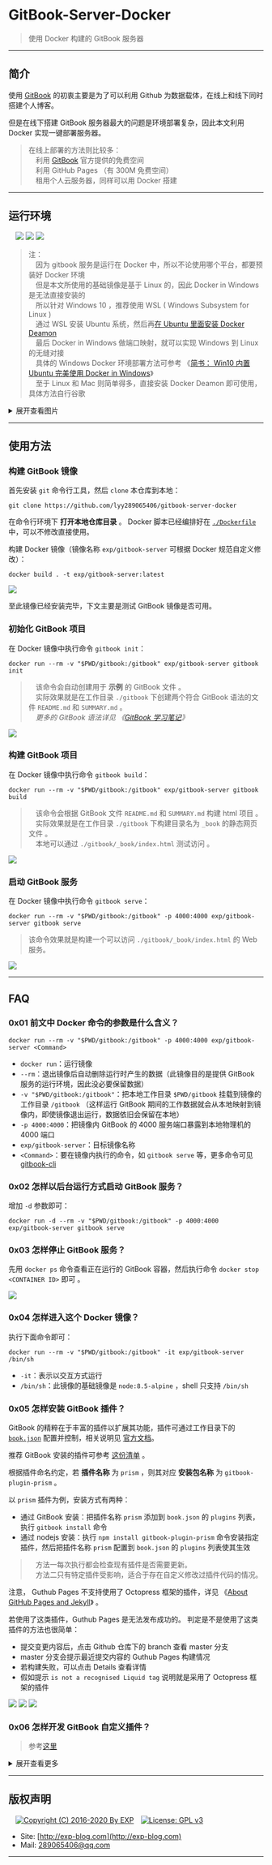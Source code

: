 # GitBook-Server-Docker

> 使用 Docker 构建的 GitBook 服务器

------

## 简介

使用 [GitBook](https://docs.gitbook.com/) 的初衷主要是为了可以利用 Github 为数据载体，在线上和线下同时搭建个人博客。

但是在线下搭建 GitBook 服务器最大的问题是环境部署复杂，因此本文利用 Docker 实现一键部署服务器。

> 在线上部署的方法则比较多：
<br/>　利用 [GitBook](http://app.gitbook.com/) 官方提供的免费空间
<br/>　利用 GitHub Pages （有 300M 免费空间）
<br/>　租用个人云服务器，同样可以用 Docker 搭建

------
## 运行环境

　![](https://img.shields.io/badge/Platform-Windows%2010%20x64-brightgreen.svg) ![](https://img.shields.io/badge/Platform-Linux%20x64-brightgreen.svg) ![](https://img.shields.io/badge/Platform-Mac%20x64-brightgreen.svg) 


> 注：
<br/>　因为 gitbook 服务是运行在 Docker 中，所以不论使用哪个平台，都要预装好 Docker 环境
<br/>　但是本文所使用的基础镜像是基于 Linux 的，因此 Docker in Windows 是无法直接安装的
<br/>　所以针对 Windows 10 ，推荐使用 WSL ( Windows Subsystem for Linux )
<br/>　通过 WSL 安装 Ubuntu 系统，然后再[在 Ubuntu 里面安装 Docker Deamon](https://docs.docker.com/install/linux/docker-ce/ubuntu/)
<br/>　最后 Docker in Windows 做端口映射，就可以实现 Windows 到 Linux 的无缝对接
<br/>　具体的 Windows Docker 环境部署方法可参考 《[简书： Win10 内置 Ubuntu 完美使用 Docker in Windows](https://www.jianshu.com/p/97d16b68045f)》
<br/>　至于 Linux 和 Mac 则简单得多，直接安装 Docker Deamon 即可使用，具体方法自行谷歌


<details>
<summary>展开查看图片</summary>
<br/>

![](https://github.com/lyy289065406/gitbook-server-docker/blob/master/img/00.png)

</details>


------
## 使用方法

### 构建 GitBook 镜像

首先安装 `git` 命令行工具，然后 `clone` 本仓库到本地：

`git clone https://github.com/lyy289065406/gitbook-server-docker`


在命令行环境下 **打开本地仓库目录** 。 Docker 脚本已经编排好在 [`./Dockerfile`](https://github.com/lyy289065406/gitbook-server-docker/blob/master/Dockerfile) 中，可以不修改直接使用。

构建 Docker 镜像（镜像名称 `exp/gitbook-server` 可根据 Docker 规范自定义修改）：

`docker build . -t exp/gitbook-server:latest`

![](https://github.com/lyy289065406/gitbook-server-docker/blob/master/img/01.png)


至此镜像已经安装完毕，下文主要是测试 GitBook 镜像是否可用。



### 初始化 GitBook 项目

在 Docker 镜像中执行命令 `gitbook init`：

`docker run --rm -v "$PWD/gitbook:/gitbook" exp/gitbook-server gitbook init`

>　该命令会自动创建用于 **示例** 的 GitBook 文件 。
<br/>　实际效果就是在工作目录 `./gitbook` 下创建两个符合 GitBook 语法的文件 `README.md` 和 `SUMMARY.md` 。
<br/>　*更多的 GitBook 语法详见 《[GitBook 学习笔记](https://yangjh.oschina.io/gitbook/)》*

![](https://github.com/lyy289065406/gitbook-server-docker/blob/master/img/02.png)




### 构建 GitBook 项目

在 Docker 镜像中执行命令 `gitbook build`：

`docker run --rm -v "$PWD/gitbook:/gitbook" exp/gitbook-server gitbook build`

>　该命令会根据 GitBook 文件 `README.md` 和 `SUMMARY.md` 构建 html 项目 。
<br/>　实际效果就是在工作目录 `./gitbook` 下构建目录名为 `_book` 的静态网页文件 。
<br/>　本地可以通过 `./gitbook/_book/index.html` 测试访问 。

![](https://github.com/lyy289065406/gitbook-server-docker/blob/master/img/03.png)




### 启动 GitBook 服务


在 Docker 镜像中执行命令 `gitbook serve`：

`docker run --rm -v "$PWD/gitbook:/gitbook" -p 4000:4000 exp/gitbook-server gitbook serve`

> 该命令效果就是构建一个可以访问 `./gitbook/_book/index.html` 的 Web 服务。

![](https://github.com/lyy289065406/gitbook-server-docker/blob/master/img/04.png)



------
## FAQ


### 0x01 前文中 Docker 命令的参数是什么含义？

`docker run --rm -v "$PWD/gitbook:/gitbook" -p 4000:4000 exp/gitbook-server <Command>`

- `docker run`：运行镜像
- `--rm`：退出镜像后自动删除运行时产生的数据（此镜像目的是提供 GitBook 服务的运行环境，因此没必要保留数据）
- `-v "$PWD/gitbook:/gitbook"`：把本地工作目录 `$PWD/gitbook` 挂载到镜像的工作目录 `/gitbook` （这样运行 GitBook 期间的工作数据就会从本地映射到镜像内，即使镜像退出运行，数据依旧会保留在本地）
- `-p 4000:4000`：把镜像内 GitBook 的 4000 服务端口暴露到本地物理机的 4000 端口
- `exp/gitbook-server`：目标镜像名称
- `<Command>`：要在镜像内执行的命令，如 `gitbook serve` 等，更多命令可见 [gitbook-cli](https://github.com/GitbookIO/gitbook-cli)



### 0x02 怎样以后台运行方式启动 GitBook 服务？

增加 `-d` 参数即可：

`docker run -d --rm -v "$PWD/gitbook:/gitbook" -p 4000:4000 exp/gitbook-server gitbook serve`



### 0x03 怎样停止 GitBook 服务？

先用 `docker ps` 命令查看正在运行的 GitBook 容器，然后执行命令 `docker stop <CONTAINER ID>` 即可 。

![](https://github.com/lyy289065406/gitbook-server-docker/blob/master/img/05.png)



### 0x04 怎样进入这个 Docker 镜像？

执行下面命令即可：

`docker run --rm -v "$PWD/gitbook:/gitbook" -it exp/gitbook-server /bin/sh`

- `-it`：表示以交互方式运行
- `/bin/sh`：此镜像的基础镜像是 `node:8.5-alpine` ，shell 只支持 `/bin/sh`



### 0x05 怎样安装 GitBook 插件？

GitBook 的精粹在于丰富的插件以扩展其功能，插件可通过工作目录下的 [`book.json`](https://github.com/lyy289065406/exp-blog/blob/master/gitbook/book.json) 配置并控制，相关说明见 [官方文档](https://docs.gitbook.com/v2-changes/important-differences#plugins)。

推荐 GitBook 安装的插件可参考 [这份清单](http://gitbook.zhangjikai.com/plugins.html) 。

根据插件命名约定，若 **插件名称** 为 `prism` ，则其对应 **安装包名称** 为 `gitbook-plugin-prism` 。

以 `prism` 插件为例，安装方式有两种：

- 通过 GitBook 安装：把插件名称 `prism` 添加到 `book.json` 的 `plugins` 列表，执行 `gitbook install` 命令
- 通过 nodejs 安装：执行 `npm install gitbook-plugin-prism` 命令安装指定插件，然后把插件名称 `prism` 配置到 `book.json` 的 `plugins` 列表使其生效

>　方法一每次执行都会检查现有插件是否需要更新。 
<br/>　方法二只有特定插件受影响，适合于存在自定义修改过插件代码的情况。


注意， Guthub Pages 不支持使用了 Octopress 框架的插件，详见 《[About GitHub Pages and Jekyll](https://help.github.com/en/github/working-with-github-pages/about-github-pages-and-jekyll)》 。

若使用了这类插件，Guthub Pages 是无法发布成功的。 判定是不是使用了这类插件的方法也很简单：

- 提交变更内容后，点击 Github 仓库下的 branch 查看 master 分支
- master 分支会提示最近提交内容的 Guthub Pages 构建情况
- 若构建失败，可以点击 Details 查看详情
- 假如提示 `is not a recognised Liquid tag` 说明就是采用了 Octopress 框架的插件

![](https://github.com/lyy289065406/gitbook-server-docker/blob/master/img/08.png)
![](https://github.com/lyy289065406/gitbook-server-docker/blob/master/img/09.png)
![](https://github.com/lyy289065406/gitbook-server-docker/blob/master/img/10.png)



### 0x06 怎样开发 GitBook 自定义插件？

> 参考[这里](https://github.com/iuap-design/blog/issues/11)



<details>
<summary>展开查看更多</summary>
<br/>

### 0x07 怎样共享这个 Docker 镜像？

先执行 `docker login` 命令登陆，然后提交到个人的 Docker Hub 仓库：

`docker push exp/gitbook-server:latest`


若提示 *denied: requested access to the resource is denied* 提交失败，是因为镜像 tag 名称 `/` 前面部分的空间名不是个人的用户名，先修改 tag 名称即可（例如我的用户名是 *expm02* ）：

`docker tag fdc060ba7253 expm02/gitbook-server:latest`

![](https://github.com/lyy289065406/gitbook-server-docker/blob/master/img/06.png)



### 0x08 怎样获取共享的 Docker 镜像？

直接执行以下命令即可（这样就不用执行前文的安装步骤了）：

`docker pull expm02/gitbook-server:latest`

![](https://github.com/lyy289065406/gitbook-server-docker/blob/master/img/07.png)


### 0x09 Github Page 构建超时？

GitBook 构建的仓库有个问题，会随着内容增多、构建次数增加，变得越来越大。

当仓库超过一定大小时， Github Page 会因为超时而构建失败。

此时最有效的做法就是清洗仓库历史记录，按顺序执行以下命令即可：

```
rm -rf .git
git init
git add -A
git commit -m "init"
git remote add origin <GITHUB_REPO_URL>
git push -f -u origin master
```

</details>

------

## 版权声明

　[![Copyright (C) 2016-2020 By EXP](https://img.shields.io/badge/Copyright%20(C)-2016~2019%20By%20EXP-blue.svg)](http://exp-blog.com)　[![License: GPL v3](https://img.shields.io/badge/License-GPL%20v3-blue.svg)](https://www.gnu.org/licenses/gpl-3.0)
  

- Site: [http://exp-blog.com](http://exp-blog.com) 
- Mail: <a href="mailto:289065406@qq.com?subject=[EXP's Github]%20Your%20Question%20（请写下您的疑问）&amp;body=What%20can%20I%20help%20you?%20（需要我提供什么帮助吗？）">289065406@qq.com</a>


------
